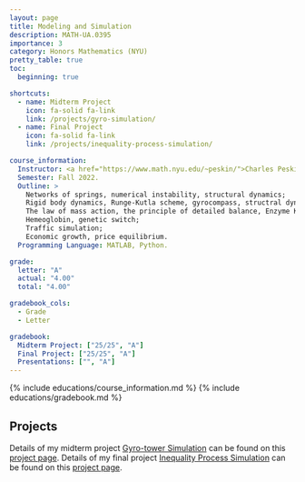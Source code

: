 ```yaml
---
layout: page
title: Modeling and Simulation
description: MATH-UA.0395
importance: 3
category: Honors Mathematics (NYU)
pretty_table: true
toc:
  beginning: true

shortcuts:
  - name: Midterm Project
    icon: fa-solid fa-link
    link: /projects/gyro-simulation/
  - name: Final Project
    icon: fa-solid fa-link
    link: /projects/inequality-process-simulation/

course_information:
  Instructor: <a href="https://www.math.nyu.edu/~peskin/">Charles Peskin</a>.
  Semester: Fall 2022.
  Outline: >
    Networks of springs, numerical instability, structural dynamics;
    Rigid body dynamics, Runge-Kutla scheme, gyrocompass, structral dynamics with rigid links;
    The law of mass action, the principle of detailed balance, Enzyme Kinetics;
    Hemeoglobin, genetic switch;
    Traffic simulation;
    Economic growth, price equilibrium.
  Programming Language: MATLAB, Python.

grade:
  letter: "A"
  actual: "4.00"
  total: "4.00"

gradebook_cols:
  - Grade
  - Letter

gradebook:
  Midterm Project: ["25/25", "A"]
  Final Project: ["25/25", "A"]
  Presentations: ["", "A"]
---
```


{% include educations/course_information.md %}
{% include educations/gradebook.md %}

## Projects

Details of my midterm project [Gyro-tower Simulation](https://github.com/Charlie-XIAO/Gyro-simulation) can be found on this [project page](/projects/gyro-simulation/). Details of my final project [Inequality Process Simulation](https://github.com/Charlie-XIAO/Econ-simulation) can be found on this [project page](/projects/inequality-process-simulation/).
